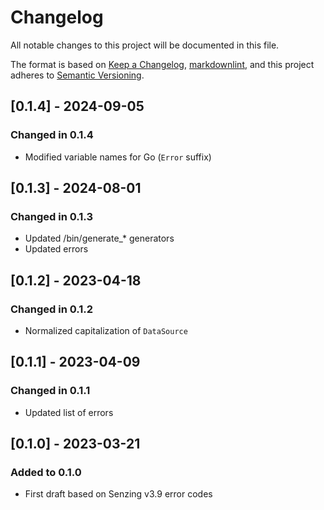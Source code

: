 # Changelog

All notable changes to this project will be documented in this file.

The format is based on [Keep a Changelog], [markdownlint],
and this project adheres to [Semantic Versioning].

## [0.1.4] - 2024-09-05

### Changed in 0.1.4

- Modified variable names for Go (`Error` suffix)

## [0.1.3] - 2024-08-01

### Changed in 0.1.3

- Updated /bin/generate_* generators
- Updated errors

## [0.1.2] - 2023-04-18

### Changed in 0.1.2

- Normalized capitalization of `DataSource`

## [0.1.1] - 2023-04-09

### Changed in 0.1.1

- Updated list of errors

## [0.1.0] - 2023-03-21

### Added to 0.1.0

- First draft based on Senzing v3.9 error codes

[Keep a Changelog]: https://keepachangelog.com/en/1.0.0/
[markdownlint]: https://dlaa.me/markdownlint/
[Semantic Versioning]: https://semver.org/spec/v2.0.0.html
[template-go]: https://github.com/senzing-garage/template-go